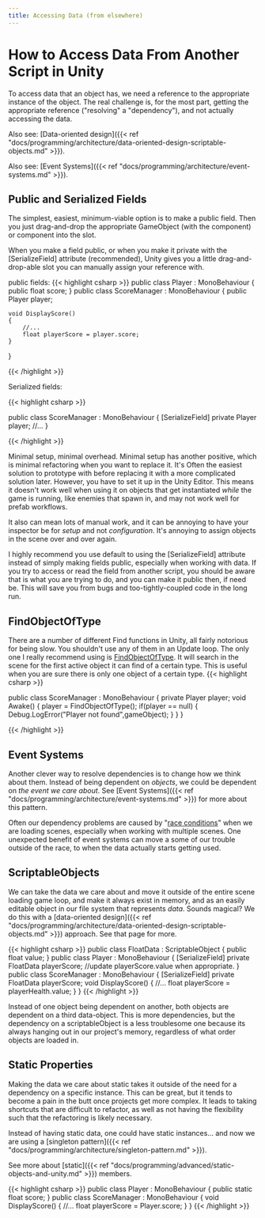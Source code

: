 ```yaml
---
title: Accessing Data (from elsewhere)
---
```


# How to Access Data From Another Script in Unity

To access data that an object has, we need a reference to the appropriate instance of the object. The real challenge is, for the most part, getting the appropriate reference ("resolving" a "dependency"), and not actually accessing the data.

Also see: [Data-oriented design]({{< ref "docs/programming/architecture/data-oriented-design-scriptable-objects.md" >}}).

Also see: [Event Systems]({{< ref "docs/programming/architecture/event-systems.md" >}}).

## Public and Serialized Fields

The simplest, easiest, minimum-viable option is to make a public field. Then you just drag-and-drop the appropriate GameObject (with the component) or component into the slot. 

When you make a field public, or when you make it private with the [SerializeField] attribute (recommended), Unity gives you a little drag-and-drop-able slot you can manually assign your reference with.

public fields:
{{< highlight csharp >}}
public class Player : MonoBehaviour
{
    public float score;
}
public class ScoreManager : MonoBehaviour
{
    public Player player;
    
    void DisplayScore()
    {
        //...
        float playerScore = player.score;
    }
}

{{< /highlight >}}

Serialized fields:

{{< highlight csharp >}}

public class ScoreManager : MonoBehaviour
{
    [SerializeField] private Player player;
    //...
}

{{< /highlight >}}

Minimal setup, minimal overhead. Minimal setup has another positive, which is minimal refactoring when you want to replace it. It's Often the easiest solution to prototype with before replacing it with a more complicated solution later. 
However, you have to set it up in the Unity Editor. This means it doesn't work well when using it on objects that get instantiated _while_ the game is running, like enemies that spawn in, and may not work well for prefab workflows.

It also can mean lots of manual work, and it can be annoying to have your inspector be for _setup_ and not _configuration_. It's annoying to assign objects in the scene over and over again.

I highly recommend you use default to using the [SerializeField] attribute instead of simply making fields public, especially when working with data. If you try to access or read the field from another script, you should be aware that is what you are trying to do, and you can make it public then, if need be. This will save you from bugs and too-tightly-coupled code in the long run.

## FindObjectOfType
There are a number of different Find functions in Unity, all fairly notorious for being slow. You shouldn't use any of them in an Update loop. The only one I really recommend using is [FindObjectOfType](https://docs.unity3d.com/ScriptReference/Object.FindObjectOfType.html). It will search in the scene for the first active object it can find of a certain type. This is useful when you are sure there is only one object of a certain type.
{{< highlight csharp >}}

public class ScoreManager : MonoBehaviour
{
    private Player player;
    void Awake()
    {
        player = FindObjectOfType<Player>();
        if(player == null)
        {
            Debug.LogError("Player not found",gameObject);
        }
    }
}

{{< /highlight >}}

## Event Systems
Another clever way to resolve dependencies is to change how we think about them. Instead of being dependent on _objects_, we could be dependent on _the event we care about_. See [Event Systems]({{< ref "docs/programming/architecture/event-systems.md" >}}) for more about this pattern.

Often our dependency problems are caused by "[race conditions](https://en.wikipedia.org/wiki/Race_condition)" when we are loading scenes, especially when working with multiple scenes. One unexpected benefit of event systems can move a some of our trouble outside of the race, to when the data actually starts getting used. 

## ScriptableObjects
We can take the data we care about and move it outside of the entire scene loading game loop, and make it always exist in memory, and as an easily editable object in our file system that represents _data_. Sounds magical? We do this with a [data-oriented design]({{< ref "docs/programming/architecture/data-oriented-design-scriptable-objects.md" >}}) approach. See that page for more.

{{< highlight csharp >}}
public class FloatData : ScriptableObject
{
    public float value;
}
public class Player : MonoBehaviour
{
    [SerializeField] private FloatData playerScore;
    //update playerScore.value when appropriate.
}
public class ScoreManager : MonoBehaviour
{
    [SerializeField] private FloatData playerScore;
    void DisplayScore()
    {
        //...
        float playerScore = playerHealth.value;
    }
}
{{< /highlight >}}

Instead of one object being dependent on another, both objects are dependent on a third data-object. This is more dependencies, but the dependency on a scriptableObject is a less troublesome one because its always hanging out in our project's memory, regardless of what order objects are loaded in.

## Static Properties
Making the data we care about static takes it outside of the need for a dependency on a specific instance. This can be great, but it tends to become a pain in the butt once projects get more complex. It leads to taking shortcuts that are difficult to refactor, as well as not having the flexibility such that the refactoring is likely necessary.

Instead of having static data, one could have static instances... and now we are using a [singleton pattern]({{< ref "docs/programming/architecture/singleton-pattern.md" >}}).

See more about [static]({{< ref "docs/programming/advanced/static-objects-and-unity.md" >}}) members.

{{< highlight csharp >}}
public class Player : MonoBehaviour
{
    public static float score;
}
public class ScoreManager : MonoBehaviour
{
    void DisplayScore()
    {
        //...
        float playerScore = Player.score;
    }
}
{{< /highlight >}}
